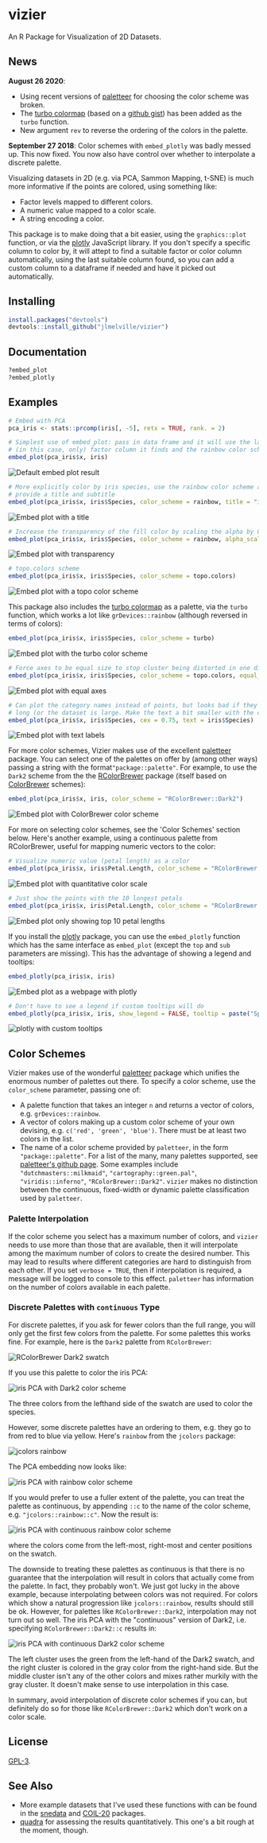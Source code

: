 # vizier

An R Package for Visualization of 2D Datasets.

## News

**August 26 2020**: 

* Using recent versions of
[paletteer](https://cran.r-project.org/package=paletteer)
for choosing the color scheme was broken.
* The
[turbo colormap](https://ai.googleblog.com/2019/08/turbo-improved-rainbow-colormap-for.html)
(based on a 
[github gist](https://gist.github.com/jlmelville/be981e2f36485d8ef9616aef60fd52ab))
has been added as the `turbo` function.
* New argument `rev` to reverse the ordering of the colors in the palette.

**September 27 2018**: Color schemes with `embed_plotly` was badly messed up.
This now fixed. You now also have control over whether to interpolate a discrete
palette.

Visualizing datasets in 2D (e.g. via PCA, Sammon Mapping, t-SNE) is much more
informative if the points are colored, using something like:

* Factor levels mapped to different colors.
* A numeric value mapped to a color scale.
* A string encoding a color.

This package is to make doing that a bit easier, using the `graphics::plot`
function, or via the [plotly](https://plot.ly/) JavaScript library. If you
don't specify a specific column to color by, it will attept to find a suitable
factor or color column automatically, using the last suitable column found, so
you can add a custom column to a dataframe if needed and have it picked out 
automatically.

## Installing

```R
install.packages("devtools")
devtools::install_github("jlmelville/vizier")
```

## Documentation

```R
?embed_plot
?embed_plotly
```

## Examples

```R
# Embed with PCA
pca_iris <- stats::prcomp(iris[, -5], retx = TRUE, rank. = 2)
```

```R
# Simplest use of embed_plot: pass in data frame and it will use the last 
# (in this case, only) factor column it finds and the rainbow color scheme
embed_plot(pca_iris$x, iris)
```
![Default embed plot result](img/embed_ex.png "embed_plot(pca_iris$x, iris)")


```R
# More explicitly color by iris species, use the rainbow color scheme and also
# provide a title and subtitle
embed_plot(pca_iris$x, iris$Species, color_scheme = rainbow, title = "iris PCA", sub = "rainbow color scheme")
```
![Embed plot with a title](img/embed_ex_title.png "embed_plot(pca_iris$x, iris$Species, color_scheme = rainbow, title = \"iris PCA\")")

```R
# Increase the transparency of the fill color by scaling the alpha by 0.5
embed_plot(pca_iris$x, iris$Species, color_scheme = rainbow, alpha_scale = 0.5)
```
![Embed plot with transparency](img/embed_ex_alpha.png "embed_plot(pca_iris$x, iris$Species, color_scheme = rainbow, alpha_scale = 0.5)")

```R
# topo.colors scheme
embed_plot(pca_iris$x, iris$Species, color_scheme = topo.colors)
```

![Embed plot with a topo color scheme](img/embed_ex_topo.png "embed_plot(pca_iris$x, iris$Species, color_scheme = topo.colors)")

This package also includes the
[turbo colormap](https://ai.googleblog.com/2019/08/turbo-improved-rainbow-colormap-for.html)
as a palette, via the `turbo` function, which works a lot like 
`grDevices::rainbow` (although reversed in terms of colors):

```R
embed_plot(pca_iris$x, iris$Species, color_scheme = turbo)
```

![Embed plot with the turbo color scheme](img/embed_ex_turbo.png "embed_plot(pca_iris$x, iris$Species, color_scheme = turbo)")


```R
# Force axes to be equal size to stop cluster being distorted in one direction
embed_plot(pca_iris$x, iris$Species, color_scheme = topo.colors, equal_axes = TRUE)
```

![Embed plot with equal axes](img/embed_ex_ax.png "embed_plot(pca_iris$x, iris$Species, color_scheme = topo.colors, equal_axes = TRUE)")

```R
# Can plot the category names instead of points, but looks bad if they're
# long (or the dataset is large. Make the text a bit smaller with the cex param
embed_plot(pca_iris$x, iris$Species, cex = 0.75, text = iris$Species)
```

![Embed plot with text labels](img/embed_ex_text.png "embed_plot(pca_iris$x, iris$Species, cex = 0.75, text = iris$Species)")

For more color schemes, Vizier makes use of the excellent 
[paletteer](https://cran.r-project.org/package=paletteer) package. 
You can select one of the palettes on offer by (among other ways) passing a 
string with the format`"package::palette"`. For example, to use the `Dark2`
scheme from the the 
[RColorBrewer](https://cran.r-project.org/package=RColorBrewer) package 
(itself based on [ColorBrewer](http://www.colorbrewer2.org) schemes):

```R
embed_plot(pca_iris$x, iris, color_scheme = "RColorBrewer::Dark2")
```
![Embed plot with ColorBrewer color scheme](img/embed_ex_cb.png "embed_plot(pca_iris$x, iris, color_scheme = \"RColorBrewer::Dark2\")")

For more on selecting color schemes, see the 'Color Schemes' section below.
Here's another example, using a continuous palette from RColorBrewer, useful
for mapping numeric vectors to the color:

```R
# Visualize numeric value (petal length) as a color
embed_plot(pca_iris$x, iris$Petal.Length, color_scheme = "RColorBrewer::Blues")
```
![Embed plot with quantitative color scale](img/embed_ex_quant.png "embed_plot(pca_iris$x, iris$Petal.Length, color_scheme = \"RColorBrewer::Blues\")")

```R
# Just show the points with the 10 longest petals
embed_plot(pca_iris$x, iris$Petal.Length, color_scheme = "RColorBrewer::Blues", top = 10)
```
![Embed plot only showing top 10 petal lengths](img/embed_ex_top.png "embed_plot(pca_iris$x, iris$Petal.Length, color_scheme = \"RColorBrewer::Blues\", top = 10)")

If you install the [plotly](https://cran.r-project.org/package=plotly) package,
you can use the `embed_plotly` function which has the same interface as 
`embed_plot` (except the `top` and `sub` parameters are missing). This has the advantage
of showing a legend and tooltips:

```R
embed_plotly(pca_iris$x, iris)
```
![Embed plot as a webpage with plotly](img/embed_ex_plotly.png "embed_plotly(pca_iris$x, iris)")

```R
# Don't have to see a legend if custom tooltips will do
embed_plotly(pca_iris$x, iris, show_legend = FALSE, tooltip = paste("Species:", iris$Species))
```

![plotly with custom tooltips](img/embed_ex_plotly_tooltip.png "embed_plotly(pca_iris$x, iris, show_legend = FALSE, tooltip = paste(\"Species:\", iris$Species))")

## Color Schemes

Vizier makes use of the wonderful 
[paletteer](https://cran.r-project.org/package=paletteer) package which unifies
the enormous number of palettes out there. To specify a color scheme, use the
`color_scheme` parameter, passing one of:

* A palette function that takes an integer `n` and returns a vector of colors,
e.g. `grDevices::rainbow`.
* A vector of colors making up a custom color scheme of your own devising, e.g.
`c('red', 'green', 'blue')`. There must be at least two colors in the list.
* The name of a color scheme provided by `paletteer`, in the form 
`"package::palette"`. For a list of the many, many palettes supported, see
[paletteer's github page](https://github.com/EmilHvitfeldt/paletteer). Some
examples include `"dutchmasters::milkmaid"`, `"cartography::green.pal"`, 
`"viridis::inferno"`, `"RColorBrewer::Dark2"`. `vizier` makes no distinction
between the continuous, fixed-width or dynamic palette classification used by
`paletteer`.

### Palette Interpolation

If the color scheme you select has a maximum number of colors, and `vizier`
needs to use more than those that are available, then it will interpolate
among the maximum number of colors to create the desired number. This may lead
to results where different categories are hard to distinguish from each other.
If you set `verbose = TRUE`, then if interpolation is required, a message will 
be logged to console to this effect. `paletteer` has information on the number
of colors available in each palette.

### Discrete Palettes with `continuous` Type

For discrete palettes, if you ask for fewer colors than the full range, you will
only get the first few colors from the palette. For some palettes this works 
fine. For example, here is the `Dark2` palette from `RColorBrewer`:

![RColorBrewer Dark2 swatch](img/dark2_swatch.png "swatches::show_palette(paletteer::paletteer_d(\"RColorBrewer\", \"Dark2\"))")

If you use this palette to color the iris PCA:

![iris PCA with Dark2 color scheme](img/embed_dark2.png "embed_plot(pca_iris$x, iris, color_scheme = \"RColorBrewer::Dark2\", cex = 2, title = \"RColorBrewer Dark2\")")

The three colors from the lefthand side of the swatch are used to color the 
species.

However, some discrete palettes have an ordering to them, e.g. they go to from
red to blue via yellow. Here's `rainbow` from the `jcolors` package:

![jcolors rainbow](img/rainbow_swatch.png "swatches::show_palette(paletteer::paletteer_d(\"jcolors\", \"rainbow\"))")

The PCA embedding now looks like:

![iris PCA with rainbow color scheme](img/embed_jcrainbow.png "embed_plot(pca_iris$x, iris, color_scheme = \"jcolors::rainbow\", cex = 2, title = \"jcolors rainbow\")")

If you would prefer to use a fuller extent of the palette, you can treat the
palette as continuous, by appending `::c` to the name of the color scheme, 
e.g. `"jcolors::rainbow::c"`. Now the result is:

![iris PCA with continuous rainbow color scheme](img/embed_jcrainbowc.png "embed_plot(pca_iris$x, iris, color_scheme = \"jcolors::rainbow::c\", cex = 2, title = \"jcolors rainbow (continuous)\")")

where the colors come from the left-most, right-most and center positions on
the swatch.

The downside to treating these palettes as continuous is that there is no 
guarantee that the interpolation will result in colors that actually come from
the palette. In fact, they probably won't. We just got lucky in the above
example, because interpolating between colors was not required. For colors which
show a natural progression like `jcolors::rainbow`, results should still be ok.
However, for palettes like `RColorBrewer::Dark2`, interpolation may not turn out
so well. The iris PCA with the "continuous" version of Dark2, i.e. specifying 
`RColorBrewer::Dark2::c` results in:

![iris PCA with continuous Dark2 color scheme](img/embed_dark2c.png "embed_plot(pca_iris$x, iris, color_scheme = \"RColorBrewer::Dark2::c\", cex = 2, title = \"RColorBrewer Dark2 (continuous)\")")

The left cluster uses the green from the left-hand of the Dark2 swatch, and the
right cluster is colored in the gray color from the right-hand side. But the
middle cluster isn't any of the other colors and mixes rather murkily with the
gray cluster. It doesn't make sense to use interpolation in this case.

In summary, avoid interpolation of discrete color schemes if you can, but 
definitely do so for those like `RColorBrewer::Dark2` which don't work on a
color scale.

## License

[GPL-3](https://www.gnu.org/licenses/gpl-3.0.en.html).

## See Also

* More example datasets that I've used these functions with can be found in the [snedata](https://github.com/jlmelville/snedata) and [COIL-20](https://github.com/jlmelville/coil20) packages.
* [quadra](https://github.com/jlmelville/quadra) for assessing the results quantitatively. This one's a bit rough at the moment, though.
